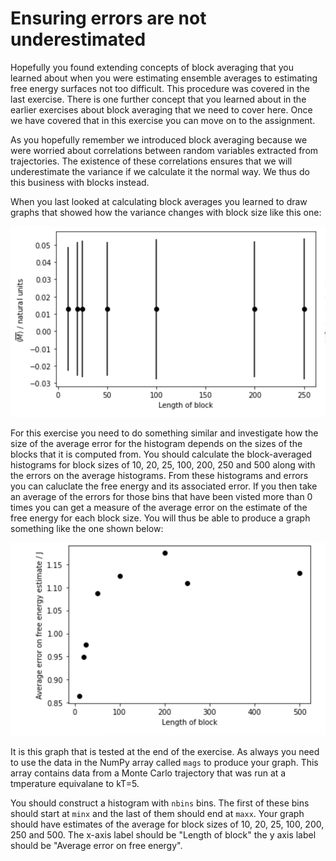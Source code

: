 # Ensuring errors are not underestimated

Hopefully you found extending concepts of block averaging that you learned about when you were estimating ensemble averages to estimating free energy surfaces
not too difficult.  This procedure was covered in the last exercise.  There is one further concept that you learned about in the earlier exercises about block 
averaging that we need to cover here.  Once we have covered that in this exercise you can move on to the assignment.

As you hopefully remember we introduced block averaging because we were worried about correlations between random variables extracted from
trajectories.  The existence of these correlations ensures that we will underestimate the variance if we calculate it the normal way.  We thus do this 
business with blocks instead.  

When you last looked at calculating block averages you learned to draw graphs that showed how the variance changes with block size like this one:

![](fig1.png)

For this exercise you need to do something similar and investigate how the size of the average error for the histogram depends on the sizes of the blocks that it is computed from.
You should calculate the block-averaged histograms for block sizes of 10, 20, 25, 100, 200, 250 and 500 along with the errors on the average histograms.  From these histograms and errors
you can caluclate the free energy and its associated error.  If you then take an average of the errors for those bins that have been visted more than 0 times you can get a measure of the average
error on the estimate of the free energy for each block size.  You will thus be able to produce a graph something like the one shown below:

![](fig2.png)

It is this graph that is tested at the end of the exercise.  As always you need to use the data in the NumPy array called `mags` to produce your graph.  This array contains data from a Monte Carlo
trajectory that was run at a tmperature equivalane to kT=5.  

You should construct a histogram with `nbins` bins.  The first of these bins should start at `minx` and the last of them should end at `maxx`.  Your graph should have estimates of the average for block sizes of 
10, 20, 25, 100, 200, 250 and 500. The x-axis label should be "Length of block" the y axis label should be "Average error on free energy".  
